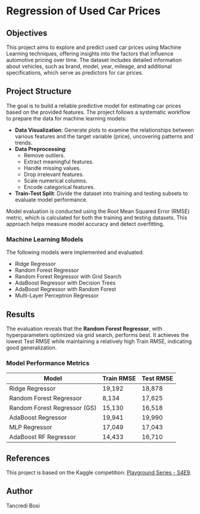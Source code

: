 # Regression of Used Car Prices  

## Objectives  
This project aims to explore and predict used car prices using Machine Learning techniques, offering insights into the factors that influence automotive pricing over time. The dataset includes detailed information about vehicles, such as brand, model, year, mileage, and additional specifications, which serve as predictors for car prices.  

## Project Structure  
The goal is to build a reliable predictive model for estimating car prices based on the provided features. The project follows a systematic workflow to prepare the data for machine learning models:  

- **Data Visualization**: Generate plots to examine the relationships between various features and the target variable (price), uncovering patterns and trends.  
- **Data Preprocessing**:  
  - Remove outliers.  
  - Extract meaningful features.  
  - Handle missing values.  
  - Drop irrelevant features.  
  - Scale numerical columns.  
  - Encode categorical features.  
- **Train-Test Split**: Divide the dataset into training and testing subsets to evaluate model performance.  

Model evaluation is conducted using the Root Mean Squared Error (RMSE) metric, which is calculated for both the training and testing datasets. This approach helps measure model accuracy and detect overfitting.  

### Machine Learning Models  
The following models were implemented and evaluated:  
- Ridge Regressor  
- Random Forest Regressor  
- Random Forest Regressor with Grid Search  
- AdaBoost Regressor with Decision Trees  
- AdaBoost Regressor with Random Forest  
- Multi-Layer Perceptron Regressor  

## Results  
The evaluation reveals that the **Random Forest Regressor**, with hyperparameters optimized via grid search, performs best. It achieves the lowest Test RMSE while maintaining a relatively high Train RMSE, indicating good generalization.  

### Model Performance Metrics  

| Model                        | Train RMSE | Test RMSE |  
|------------------------------|------------|-----------|  
| Ridge Regressor              | 19,192     | 18,878    |  
| Random Forest Regressor      | 8,134      | 17,625    |  
| Random Forest Regressor (GS) | 15,130     | 16,518    |  
| AdaBoost Regressor           | 19,941     | 19,990    |  
| MLP Regressor                | 17,049     | 17,043    |  
| AdaBoost RF Regressor        | 14,433     | 16,710    |  

## References  
This project is based on the Kaggle competition: [Playground Series - S4E9](https://www.kaggle.com/competitions/playground-series-s4e9).

## Author
Tancredi Bosi
